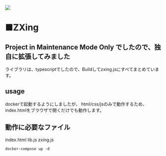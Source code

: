 
<img  src="https://raw.github.com/wiki/zxing/zxing/zxing-logo.png"/>



# ■ZXing

## Project in Maintenance Mode Only でしたので、独自に拡張してみました

ライブラリは、typescriptでしたので、Buildしてzxing.jsにすべてまとめています。


## usage
dockerで起動するようにしましたが、
html/css/jsのみで動作するため、index.htmlをブラウザで開くだけでも動作します。

## 動作に必要なファイル
index.html
lib.js
zxing.js

```
docker-compose up -d
```
